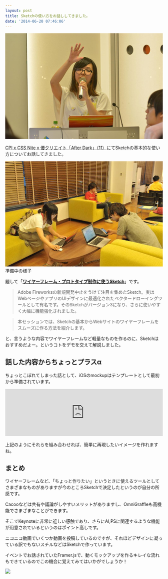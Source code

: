```yaml
---
layout: post
title: Sketchの使い方をお話ししてきました。
date: '2014-06-20 07:46:06'
---
```


![](/content/images/2015/03/20140619_af11_0142_.jpg)

[CPI x CSS Nite x 優クリエイト「After Dark」（11）](http://cssnite.jp/afterdark/cpi/vol11/)にてSketchの基本的な使い方についてお話してきました。

![](/content/images/2015/03/20140619_af11_0024_.jpg)
準備中の様子

題して「**[ワイヤーフレーム・プロトタイプ制作に使うSketch](http://cssnite.jp/afterdark/cpi/vol11/)**」です。

> Adobe Fireworksの新規開発中止をうけて注目を集めたSketch。実はWebページやアプリのUIデザインに最適化されたベクタードローイングツールとして有名です。そのSketchがバージョン3になり、さらに使いやすく大幅に機能強化されました。

> 本セッションでは、Sketchの基本からWebサイトのワイヤーフレームをスムーズに作る方法を紹介します。

と、言うような内容でワイヤーフレームなど軽量なものを作るのに、Sketchはおすすめだよー。というコトをデモを交えて解説しました。

## 話した内容からちょっとプラスα

ちょっとこぼれてしまった話として、iOSのmockupはテンプレートとして最初から準備されています。

<iframe name='quickcast' src='http://quick.as/embed/lxvgi8e8' scrolling='no' frameborder='0' width='100%' allowfullscreen></iframe><script src='http://quick.as/embed/script/1.60'></script>

上記のようにそれらを組み合わせれば、簡単に再現したいイメージを作れますね。

## まとめ

ワイヤーフレームなど、「ちょっと作りたい」というときに使えるツールとしてさまざまなものがありますが今のところSketchで決定したというのが自分の所感です。

Cacooなどは共有や議論がしやすいメリットがありますし、OmniGraffleも高機能でさまざまなことができます。

そこでKeynoteに非常に近しい感触であり、さらにAI,PSに関連するような機能が用意されているというのはポイント高しです。

ニコニコ動画でいくつか動画を投稿しているのですが、それほどデザインに凝っている訳でもないスチルなどはSketchで作っています。

イベントでお話されていたFramer.jsで、動くモックアップを作るキレイな流れもできているのでこの機会に覚えてみてはいかがでしょうか！

<a href="http://www.amazon.co.jp/gp/product/4844335375/ref=as_li_ss_il?ie=UTF8&camp=247&creative=7399&creativeASIN=4844335375&linkCode=as2&tag=fastfargroove-22"><img border="0" src="http://ws-fe.amazon-adsystem.com/widgets/q?_encoding=UTF8&ASIN=4844335375&Format=_SL250_&ID=AsinImage&MarketPlace=JP&ServiceVersion=20070822&WS=1&tag=fastfargroove-22" ></a><img src="http://ir-jp.amazon-adsystem.com/e/ir?t=fastfargroove-22&l=as2&o=9&a=4844335375" width="1" height="1" border="0" alt="" style="border:none !important; margin:0px !important;" />
